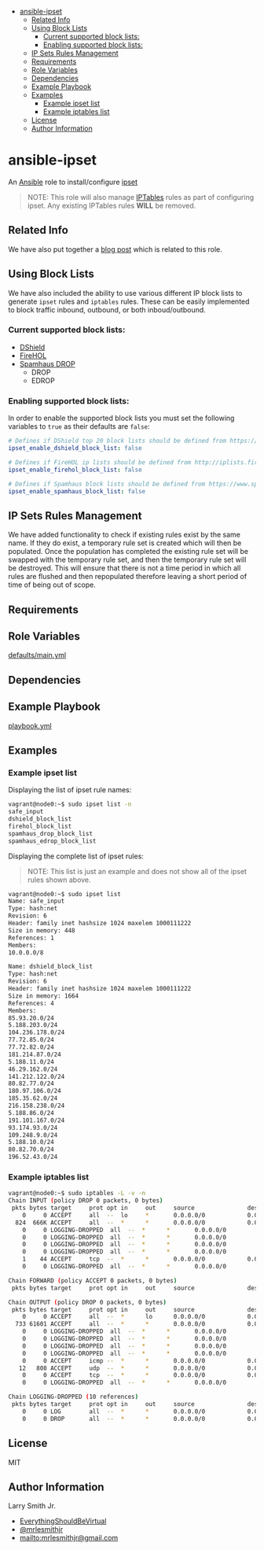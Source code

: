 <!-- START doctoc generated TOC please keep comment here to allow auto update -->

<!-- DON'T EDIT THIS SECTION, INSTEAD RE-RUN doctoc TO UPDATE -->

<!-- DON'T EDIT THIS SECTION, INSTEAD RE-RUN doctoc TO UPDATE -->

-   [ansible-ipset](#ansible-ipset)
    -   [Related Info](#related-info)
    -   [Using Block Lists](#using-block-lists)
        -   [Current supported block lists:](#current-supported-block-lists)
        -   [Enabling supported block lists:](#enabling-supported-block-lists)
    -   [IP Sets Rules Management](#ip-sets-rules-management)
    -   [Requirements](#requirements)
    -   [Role Variables](#role-variables)
    -   [Dependencies](#dependencies)
    -   [Example Playbook](#example-playbook)
    -   [Examples](#examples)
        -   [Example ipset list](#example-ipset-list)
        -   [Example iptables list](#example-iptables-list)
    -   [License](#license)
    -   [Author Information](#author-information)

<!-- END doctoc generated TOC please keep comment here to allow auto update -->

# ansible-ipset

An [Ansible](https://www.ansible.com) role to install/configure [ipset](http://ipset.netfilter.org/)

> NOTE: This role will also manage [IPTables](http://netfilter.org/projects/iptables/index.html)
> rules as part of configuring ipset. Any existing IPTables rules **WILL** be
> removed.

## Related Info

We have also put together a [blog post](http://everythingshouldbevirtual.com/automation/ansible-ip-sets-and-dshield-block-list/)
which is related to this role.

## Using Block Lists

We have also included the ability to use various different IP block lists to
generate `ipset` rules and `iptables` rules. These can be easily implemented to
block traffic inbound, outbound, or both inboud/outbound.

### Current supported block lists:

-   [DShield](https://www.dshield.org/)
-   [FireHOL](http://iplists.firehol.org/)
-   [Spamhaus DROP](https://www.spamhaus.org/faq/section/DROP%20FAQ)
    -   DROP
    -   EDROP

### Enabling supported block lists:

In order to enable the supported block lists you must set the following variables
to `true` as their defaults are `false`:

```yaml
# Defines if DShield top 20 block lists should be defined from https://www.dshield.org/block.txt
ipset_enable_dshield_block_list: false

# Defines if FireHOL ip lists should be defined from http://iplists.firehol.org/
ipset_enable_firehol_block_list: false

# Defines if Spamhaus block lists should be defined from https://www.spamhaus.org/drop/
ipset_enable_spamhaus_block_list: false
```

## IP Sets Rules Management

We have added functionality to check if existing rules exist by the same name. If
they do exist, a temporary rule set is created which will then be populated. Once
the population has completed the existing rule set will be swapped with the
temporary rule set, and then the temporary rule set will be destroyed. This will
ensure that there is not a time period in which all rules are flushed and then
repopulated therefore leaving a short period of time of being out of scope.

## Requirements

## Role Variables

[defaults/main.yml](defaults/main.yml)

## Dependencies

## Example Playbook

[playbook.yml](./playbook.yml)

## Examples

### Example ipset list

Displaying the list of ipset rule names:

```bash
vagrant@node0:~$ sudo ipset list -n
safe_input
dshield_block_list
firehol_block_list
spamhaus_drop_block_list
spamhaus_edrop_block_list
```

Displaying the complete list of ipset rules:

> NOTE: This list is just an example and does not show all of the ipset rules
> shown above.

```bash
vagrant@node0:~$ sudo ipset list
Name: safe_input
Type: hash:net
Revision: 6
Header: family inet hashsize 1024 maxelem 1000111222
Size in memory: 448
References: 1
Members:
10.0.0.0/8

Name: dshield_block_list
Type: hash:net
Revision: 6
Header: family inet hashsize 1024 maxelem 1000111222
Size in memory: 1664
References: 4
Members:
85.93.20.0/24
5.188.203.0/24
104.236.178.0/24
77.72.85.0/24
77.72.82.0/24
181.214.87.0/24
5.188.11.0/24
46.29.162.0/24
141.212.122.0/24
80.82.77.0/24
180.97.106.0/24
185.35.62.0/24
216.158.238.0/24
5.188.86.0/24
191.101.167.0/24
93.174.93.0/24
109.248.9.0/24
5.188.10.0/24
80.82.70.0/24
196.52.43.0/24
```

### Example iptables list

```bash
vagrant@node0:~$ sudo iptables -L -v -n
Chain INPUT (policy DROP 0 packets, 0 bytes)
 pkts bytes target     prot opt in     out     source               destination
    0     0 ACCEPT     all  --  lo     *       0.0.0.0/0            0.0.0.0/0
  824  666K ACCEPT     all  --  *      *       0.0.0.0/0            0.0.0.0/0            ctstate RELATED,ESTABLISHED
    0     0 LOGGING-DROPPED  all  --  *      *       0.0.0.0/0            0.0.0.0/0            match-set dshield_block_list src
    0     0 LOGGING-DROPPED  all  --  *      *       0.0.0.0/0            0.0.0.0/0            match-set firehol_block_list src
    0     0 LOGGING-DROPPED  all  --  *      *       0.0.0.0/0            0.0.0.0/0            match-set spamhaus_drop_block_list src
    0     0 LOGGING-DROPPED  all  --  *      *       0.0.0.0/0            0.0.0.0/0            match-set spamhaus_edrop_block_list src
    1    44 ACCEPT     tcp  --  *      *       0.0.0.0/0            0.0.0.0/0            multiport dports 22,2202,2222 ctstate NEW match-set safe_input src
    0     0 LOGGING-DROPPED  all  --  *      *       0.0.0.0/0            0.0.0.0/0

Chain FORWARD (policy ACCEPT 0 packets, 0 bytes)
 pkts bytes target     prot opt in     out     source               destination

Chain OUTPUT (policy DROP 0 packets, 0 bytes)
 pkts bytes target     prot opt in     out     source               destination
    0     0 ACCEPT     all  --  *      lo      0.0.0.0/0            0.0.0.0/0
  733 61601 ACCEPT     all  --  *      *       0.0.0.0/0            0.0.0.0/0            ctstate ESTABLISHED
    0     0 LOGGING-DROPPED  all  --  *      *       0.0.0.0/0            0.0.0.0/0            match-set dshield_block_list dst
    0     0 LOGGING-DROPPED  all  --  *      *       0.0.0.0/0            0.0.0.0/0            match-set firehol_block_list dst
    0     0 LOGGING-DROPPED  all  --  *      *       0.0.0.0/0            0.0.0.0/0            match-set spamhaus_drop_block_list dst
    0     0 LOGGING-DROPPED  all  --  *      *       0.0.0.0/0            0.0.0.0/0            match-set spamhaus_edrop_block_list dst
    0     0 ACCEPT     icmp --  *      *       0.0.0.0/0            0.0.0.0/0            ctstate NEW
   12   808 ACCEPT     udp  --  *      *       0.0.0.0/0            0.0.0.0/0            multiport dports 53,123 ctstate NEW
    0     0 ACCEPT     tcp  --  *      *       0.0.0.0/0            0.0.0.0/0            multiport dports 22,80,443 ctstate NEW
    0     0 LOGGING-DROPPED  all  --  *      *       0.0.0.0/0            0.0.0.0/0

Chain LOGGING-DROPPED (10 references)
 pkts bytes target     prot opt in     out     source               destination
    0     0 LOG        all  --  *      *       0.0.0.0/0            0.0.0.0/0            limit: avg 2/min burst 5 LOG flags 0 level 4 prefix "IPTables-Dropped: "
    0     0 DROP       all  --  *      *       0.0.0.0/0            0.0.0.0/0
```

## License

MIT

## Author Information

Larry Smith Jr.

-   [EverythingShouldBeVirtual](http://everythingshouldbevirtual.com)
-   [@mrlesmithjr](https://www.twitter.com/mrlesmithjr)
-   <mailto:mrlesmithjr@gmail.com>
